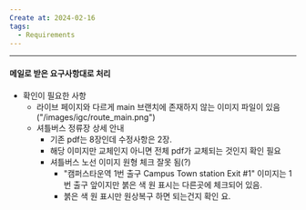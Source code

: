 ```yaml
---
Create at: 2024-02-16
tags:
  - Requirements
---
```

---

#### 메일로 받은 요구사항대로 처리
- 확인이 필요한 사항
	- 라이브 페이지와 다르게 main 브랜치에 존재하지 않는 이미지 파일이 있음 ("/images/igc/route_main.png")
	- 셔틀버스 정류장 상세 안내
		- 기존 pdf는 8장인데 수정사항은 2장.
		- 해당 이미지만 교체인지 아니면 전체 pdf가 교체되는 것인지 확인 필요
		- 셔틀버스 노선 이미지 원형 체크 잘못 됨(?)
			- "캠퍼스타운역 1번 출구 Campus Town station Exit #1" 이미지는 1번 출구 앞이지만 붉은 색 원 표시는 다른곳에 체크되어 있음.
			- 붉은 색 원 표시만 원상복구 하면 되는건지 확인 요.